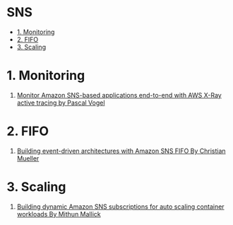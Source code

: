 <h1>SNS</h1>

<!-- TOC -->

- [1. Monitoring](#1-monitoring)
- [2. FIFO](#2-fifo)
- [3. Scaling](#3-scaling)

<!-- /TOC -->

# 1. Monitoring

1. [Monitor Amazon SNS-based applications end-to-end with AWS X-Ray active tracing by Pascal Vogel](https://aws.amazon.com/blogs/compute/monitor-amazon-sns-based-applications-end-to-end-with-aws-x-ray-active-tracing/)

# 2. FIFO

1. [Building event-driven architectures with Amazon SNS FIFO By Christian Mueller](https://aws.amazon.com/blogs/compute/building-event-driven-architectures-with-amazon-sns-fifo/)

# 3. Scaling

1. [Building dynamic Amazon SNS subscriptions for auto scaling container workloads By Mithun Mallick](https://aws.amazon.com/blogs/compute/building-dynamic-amazon-sns-subscriptions-for-auto-scaling-container-workloads/)